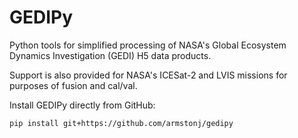 # GEDIPy
Python tools for simplified processing of NASA's Global Ecosystem Dynamics Investigation (GEDI) H5 data products.

Support is also provided for NASA's ICESat-2 and LVIS missions for purposes of fusion and cal/val.

Install GEDIPy directly from GitHub:
```
pip install git+https://github.com/armstonj/gedipy
```


